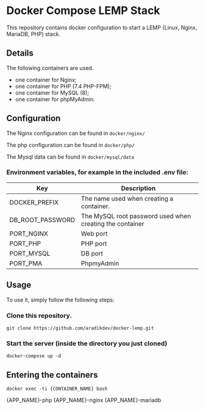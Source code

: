# Docker Compose LEMP Stack

This repository contains docker configuration to start a LEMP (Linux, Nginx, MariaDB, PHP) stack.

## Details
The following containers are used.

 - one container for Nginx;
 - one container for PHP (7.4 PHP-FPM);
 - one container for MySQL (8);
 - one container for phpMyAdmin.

## Configuration
The Nginx configuration can be found in `docker/nginx/`

The php configuration can be found in `docker/php/`

The Mysql data can be found in `docker/mysql/data`

### Environment variables, for example in the included .env file:

| Key | Description                                              |
|-----|----------------------------------------------------------|
| DOCKER_PREFIX | The name used when creating a container.                 |
| DB_ROOT_PASSWORD | The MySQL root password used when creating the container |
| PORT_NGINX | Web port|
| PORT_PHP | PHP port|
| PORT_MYSQL | DB port|
| PORT_PMA | PhpmyAdmin|

## Usage
To use it, simply follow the following steps:

### Clone this repository.
`git clone https://github.com/aradikdev/docker-lemp.git`

### Start the server (inside the directory you just cloned)
`docker-compose up -d`

## Entering the containers

`docker exec -ti {CONTAINER_NAME} bash`

{APP_NAME}-php
{APP_NAME}-nginx
{APP_NAME}-mariadb
